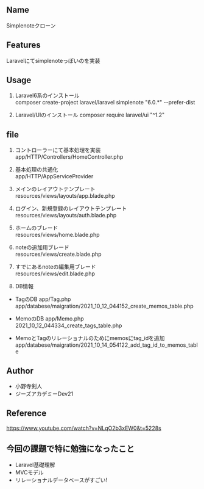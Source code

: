 ## Name
Simplenoteクローン

## Features
Laravelにてsimplenoteっぽいのを実装

## Usage 
1. Laravel6系のインストール<br>
composer create-project laravel/laravel simplenote "6.0.*" --prefer-dist

2. Laravel/UIのインストール
composer require laravel/ui "^1.2"


## file
1. コントローラーにて基本処理を実装<br>
app/HTTP/Controllers/HomeController.php

2. 基本処理の共通化<br>
app/HTTP/AppServiceProvider

3. メインのレイアウトテンプレート<br>
resources/views/layouts/app.blade.php

4. ログイン、新規登録のレイアウトテンプレート<br>
resources/views/layouts/auth.blade.php

5.  ホームのブレード<br>
resources/views/home.blade.php

6. noteの追加用ブレード<br>
resources/views/create.blade.php

7. すでにあるnoteの編集用ブレード<br>
resources/views/edit.blade.php

8. DB情報<br>
* TagのDB
  app/Tag.php<br>
  app/databese/maigration/2021_10_12_044152_create_memos_table.php


* MemoのDB
  app/Memo.php<br>
  2021_10_12_044334_create_tags_table.php

* MemoとTagのリレーショナルのためにmemosにtag_idを追加<br>
app/databese/maigration/2021_10_14_054122_add_tag_id_to_memos_table

## Author
* 小野寺剣人
* ジーズアカデミーDev21
 
## Reference
https://www.youtube.com/watch?v=NLqO2b3xEW0&t=5228s

## 今回の課題で特に勉強になったこと
* Laravel基礎理解
* MVCモデル
* リレーショナルデータベースがすごい!





